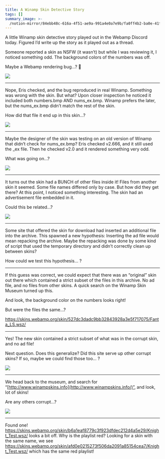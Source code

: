 ```yaml
---
title: A Winamp Skin Detective Story
tags: []
summary_image: >-
  /notion-mirror/84ebb48c-616a-4f51-ae9a-991a4e0a7e9b/fa0ff4b2-ba0e-41f8-af03-a14453041eb7/Screenshot_2023-08-04_at_8.03.39_PM.png
---
```

A little Winamp skin detective story played out in the Webamp Discord today. Figured I’d write up the story as it played out as a thread.

Someone reported a skin as NSFW (it wasn’t) but while I was reviewing it, I noticed something odd. The background colors of the numbers was off.

Maybe a Webamp rendering bug…? 🧵

![](/notion-mirror/84ebb48c-616a-4f51-ae9a-991a4e0a7e9b/fa0ff4b2-ba0e-41f8-af03-a14453041eb7/Screenshot_2023-08-04_at_8.03.39_PM.png)

---

Nope, Eris checked, and the bug reproduced in real Winamp. Something was wrong with the skin. But what? Upon closer inspection he noticed it included both numbers.bmp AND nums\_ex.bmp. Winamp prefers the later, but the nums\_ex.bmp didn’t match the rest of the skin.

How did that file it end up in this skin…?

![](/notion-mirror/84ebb48c-616a-4f51-ae9a-991a4e0a7e9b/1b6b24f6-efc6-455c-8c97-b6ce36302e9a/Screenshot_2023-08-04_at_8.05.23_PM.png)

---

Maybe the designer of the skin was testing on an old version of Winamp that didn’t check for nums\_ex.bmp? Eris checked v2.666, and it still used the \_ex file. Then he checked v2.0 and it rendered something very odd.

What was going on…?

![](/notion-mirror/84ebb48c-616a-4f51-ae9a-991a4e0a7e9b/0caee1b4-1614-4c69-891f-a6b6ecdef856/Untitled.png)

---

It turns out the skin had a BUNCH of other files inside it! Files from another skin it seemed. Some file names differed only by case. But how did they get there? At this point, I noticed something interesting. The skin had an advertisement file embedded in it.

Could this be related…?

![](/notion-mirror/84ebb48c-616a-4f51-ae9a-991a4e0a7e9b/3244f9a3-c0c4-4baf-b209-cf444db0e336/Screenshot_2023-08-04_at_7.51.04_PM.png)

---

Some site that offered the skin for download had inserted an additional file into the archive. This spawned a new hypothesis: Inserting the ad file would mean repacking the archive. Maybe the repacking was done by some kind of script that used the temporary directory and didn’t correctly clean up between skins?

How could we test this hypothesis… ?

---

If this guess was correct, we could expect that there was an “original” skin out there which contained a strict subset of the files in this archive. No ad file, and no files from other skins. A quick search on the Winamp Skin Museum turned up this.

And look, the background color on the numbers looks right!

But were the files the same…?

<https://skins.webamp.org/skin/527dc3dadc9bb32843928a3e5f717075/Fanta_LS.wsz/>

---

Yes! The new skin contained a strict subset of what was in the corrupt skin, and no ad file!

Next question. Does this generalize? Did this site serve up other corrupt skins? If so, maybe we could find those too… ?

![](/notion-mirror/84ebb48c-616a-4f51-ae9a-991a4e0a7e9b/cd0d9f70-a22f-450d-a694-1dc954c2b2e8/Screenshot_2023-08-04_at_5.04.57_PM.png)

---

We head back to the museum, and search for “[http://www.winampskins.info](http://www.winampskins.info/)”, and look, lot of skins!

Are any others corrupt…?

![](/notion-mirror/84ebb48c-616a-4f51-ae9a-991a4e0a7e9b/c4096643-28d6-45d6-a027-264aee7038ec/Screenshot_2023-08-04_at_8.17.33_PM.png)

---

Found one! <https://skins.webamp.org/skin/b6a1eaf8779c3f923dfdec212d4a5e29/Knight_Test.wsz/> looks a bit off. Why is the playlist red? Looking for a skin with the same name, we see <https://skins.webamp.org/skin/afd0e0215273f506da2091a85154cea7/Knight_Test.wsz/> which has the same red playlist!
